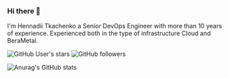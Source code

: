 ### Hi there 👋

<!--
**gtkachenko/gtkachenko** is a ✨ _special_ ✨ repository because its `README.md` (this file) appears on your GitHub profile.

Here are some ideas to get you started:

- 🔭 I’m currently working on ...
- 🌱 I’m currently learning ...
- 👯 I’m looking to collaborate on ...
- 🤔 I’m looking for help with ...
- 💬 Ask me about ...
- 📫 How to reach me: ...
- 😄 Pronouns: ...
- ⚡ Fun fact: ...
-->
I'm Hennadii Tkachenko a Senior DevOps Engineer with more than 10 years of experience. Experienced both in the type of infrastructure Cloud and BeraMetal.

![GitHub User's stars](https://img.shields.io/github/stars/gtkachenko)
![GitHub followers](https://img.shields.io/github/followers/gtkachenko)

![Anurag's GitHub stats](https://github-readme-stats.vercel.app/api?username=gtkachenko&show_icons=true&bg_color=00000000)



